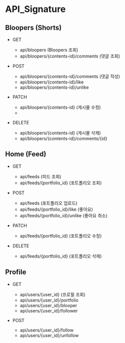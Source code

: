 # API_Signature

## Bloopers (Shorts)
- GET
  - api/bloopers (Bloopers 조회)
  - api/bloopers/{contents-id}/comments (댓글 조회)
  
- POST
  - api/bloopers/{contents-id}/comments (댓글 작성)
  - api/bloopers/{contents-id}/like
  - api/bloopers/{contents-id}/unlike

- PATCH
  - api/bloopers/{contents-id} (게시물 수정)
  - 
- DELETE
  - api/bloopers/{contents-id} (게시물 삭제)
  - api/bloopers/{contents-id}/comments/{id}


## Home (Feed)

- GET
  - api/feeds (피드 조회)
  - api/feeds/{portfolio_id} (포트폴리오 조회)

- POST
  - api/feeds (포트폴리오 업로드)
  - api/feeds/{portfolio_id}/like (좋아요)
  - api/feeds/{portfolio_id}/unlike (좋아요 취소)

- PATCH
  - api/feeds/{portfolio_id} (포트폴리오 수정)

- DELETE
  - api/feeds/{portfolio_id} (포트폴리오 삭제)

## Profile

- GET 
  - api/users/{user_id} (프로필 조회)
  - api/users/{user_id}/portfolio
  - api/users/{user_id}/blooper 
  - api/users/{user_id}/follower

- POST
  - api/users/{user_id}/follow
  - api/users/{user_id}/unfollow